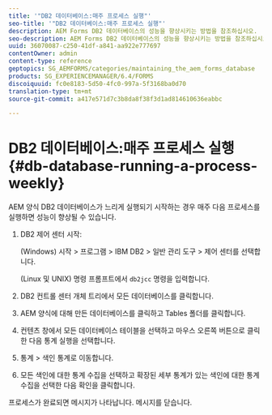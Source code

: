 ```yaml
---
title: '"DB2 데이터베이스:매주 프로세스 실행"'
seo-title: '"DB2 데이터베이스:매주 프로세스 실행"'
description: AEM Forms DB2 데이터베이스의 성능을 향상시키는 방법을 참조하십시오.
seo-description: AEM Forms DB2 데이터베이스의 성능을 향상시키는 방법을 참조하십시오.
uuid: 36070087-c250-41df-a841-aa922e777697
contentOwner: admin
content-type: reference
geptopics: SG_AEMFORMS/categories/maintaining_the_aem_forms_database
products: SG_EXPERIENCEMANAGER/6.4/FORMS
discoiquuid: fc0e8183-5d50-4fc0-997a-5f3168ba0d70
translation-type: tm+mt
source-git-commit: a417e571d7c3b8da8f38f3d1ad814610636eabbc

---
```



# DB2 데이터베이스:매주 프로세스 실행{#db-database-running-a-process-weekly}

AEM 양식 DB2 데이터베이스가 느리게 실행되기 시작하는 경우 매주 다음 프로세스를 실행하면 성능이 향상될 수 있습니다.

1. DB2 제어 센터 시작:

   (Windows) 시작 > 프로그램 > IBM DB2 > 일반 관리 도구 > 제어 센터를 선택합니다.

   (Linux 및 UNIX) 명령 프롬프트에서 `db2jcc` 명령을 입력합니다.

1. DB2 컨트롤 센터 개체 트리에서 모든 데이터베이스를 클릭합니다.
1. AEM 양식에 대해 만든 데이터베이스를 클릭하고 Tables 폴더를 클릭합니다.
1. 컨텐츠 창에서 모든 데이터베이스 테이블을 선택하고 마우스 오른쪽 버튼으로 클릭한 다음 통계 실행을 선택합니다.
1. 통계 > 색인 통계로 이동합니다.
1. 모든 색인에 대한 통계 수집을 선택하고 확장된 세부 통계가 있는 색인에 대한 통계 수집을 선택한 다음 확인을 클릭합니다.

프로세스가 완료되면 메시지가 나타납니다. 메시지를 닫습니다.
